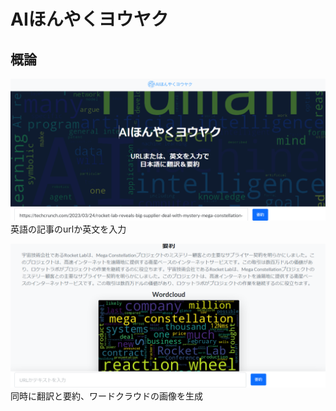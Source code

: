 # AIほんやくヨウヤク
## 概論
![image](https://github.com/Seitadesu/aihonyakuyouyaku/blob/main/static/honyakuyouyaku_ex1.png)
英語の記事のurlか英文を入力

![image](https://github.com/Seitadesu/aihonyakuyouyaku/blob/main/static/honyakuyouyaku_ex2.png)
同時に翻訳と要約、ワードクラウドの画像を生成

